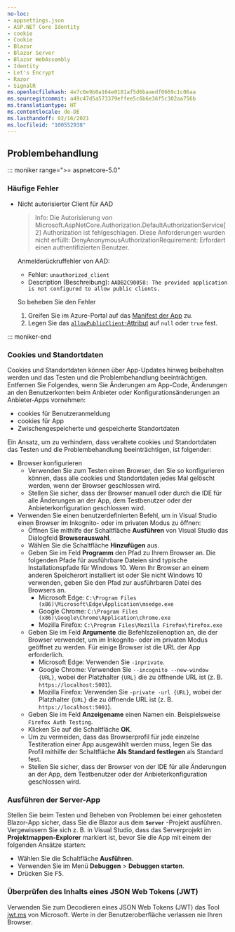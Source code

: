 ```yaml
---
no-loc:
- appsettings.json
- ASP.NET Core Identity
- cookie
- Cookie
- Blazor
- Blazor Server
- Blazor WebAssembly
- Identity
- Let's Encrypt
- Razor
- SignalR
ms.openlocfilehash: 4e7c0e9b0a164e0181af5d6baaedf0669c1c06aa
ms.sourcegitcommit: a49c47d5a573379effee5c6b6e36f5c302aa756b
ms.translationtype: HT
ms.contentlocale: de-DE
ms.lasthandoff: 02/16/2021
ms.locfileid: "100552938"
---
```

## <a name="troubleshoot"></a>Problembehandlung

::: moniker range=">= aspnetcore-5.0"

### <a name="common-errors"></a>Häufige Fehler

* Nicht autorisierter Client für AAD

  > Info: Die Autorisierung von Microsoft.AspNetCore.Authorization.DefaultAuthorizationService[2] Authorization ist fehlgeschlagen. Diese Anforderungen wurden nicht erfüllt: DenyAnonymousAuthorizationRequirement: Erfordert einen authentifizierten Benutzer.

  Anmelderückruffehler von AAD:

  * Fehler: `unauthorized_client`
  * Description (Beschreibung): `AADB2C90058: The provided application is not configured to allow public clients.`

  So beheben Sie den Fehler

  1. Greifen Sie im Azure-Portal auf das [Manifest der App](/azure/active-directory/develop/reference-app-manifest) zu.
  1. Legen Sie das [`allowPublicClient`-Attribut](/azure/active-directory/develop/reference-app-manifest#allowpublicclient-attribute) auf `null` oder `true` fest.

::: moniker-end

### <a name="cookies-and-site-data"></a>Cookies und Standortdaten

Cookies und Standortdaten können über App-Updates hinweg beibehalten werden und das Testen und die Problembehandlung beeinträchtigen. Entfernen Sie Folgendes, wenn Sie Änderungen am App-Code, Änderungen an den Benutzerkonten beim Anbieter oder Konfigurationsänderungen an Anbieter-Apps vornehmen:

* cookies für Benutzeranmeldung
* cookies für App
* Zwischengespeicherte und gespeicherte Standortdaten

Ein Ansatz, um zu verhindern, dass veraltete cookies und Standortdaten das Testen und die Problembehandlung beeinträchtigen, ist folgender:

* Browser konfigurieren
  * Verwenden Sie zum Testen einen Browser, den Sie so konfigurieren können, dass alle cookies und Standortdaten jedes Mal gelöscht werden, wenn der Browser geschlossen wird.
  * Stellen Sie sicher, dass der Browser manuell oder durch die IDE für alle Änderungen an der App, dem Testbenutzer oder der Anbieterkonfiguration geschlossen wird.
* Verwenden Sie einen benutzerdefinierten Befehl, um in Visual Studio einen Browser im Inkognito- oder im privaten Modus zu öffnen:
  * Öffnen Sie mithilfe der Schaltfläche **Ausführen** von Visual Studio das Dialogfeld **Browserauswahl**.
  * Wählen Sie die Schaltfläche **Hinzufügen** aus.
  * Geben Sie im Feld **Programm** den Pfad zu Ihrem Browser an. Die folgenden Pfade für ausführbare Dateien sind typische Installationspfade für Windows 10. Wenn Ihr Browser an einem anderen Speicherort installiert ist oder Sie nicht Windows 10 verwenden, geben Sie den Pfad zur ausführbaren Datei des Browsers an.
    * Microsoft Edge: `C:\Program Files (x86)\Microsoft\Edge\Application\msedge.exe`
    * Google Chrome: `C:\Program Files (x86)\Google\Chrome\Application\chrome.exe`
    * Mozilla Firefox: `C:\Program Files\Mozilla Firefox\firefox.exe`
  * Geben Sie im Feld **Argumente** die Befehlszeilenoption an, die der Browser verwendet, um im Inkognito- oder im privaten Modus geöffnet zu werden. Für einige Browser ist die URL der App erforderlich.
    * Microsoft Edge: Verwenden Sie `-inprivate`.
    * Google Chrome: Verwenden Sie `--incognito --new-window {URL}`, wobei der Platzhalter `{URL}` die zu öffnende URL ist (z. B. `https://localhost:5001`).
    * Mozilla Firefox: Verwenden Sie `-private -url {URL}`, wobei der Platzhalter `{URL}` die zu öffnende URL ist (z. B. `https://localhost:5001`).
  * Geben Sie im Feld **Anzeigename** einen Namen ein. Beispielsweise `Firefox Auth Testing`.
  * Klicken Sie auf die Schaltfläche **OK**.
  * Um zu vermeiden, dass das Browserprofil für jede einzelne Testiteration einer App ausgewählt werden muss, legen Sie das Profil mithilfe der Schaltfläche **Als Standard festlegen** als Standard fest.
  * Stellen Sie sicher, dass der Browser von der IDE für alle Änderungen an der App, dem Testbenutzer oder der Anbieterkonfiguration geschlossen wird.

### <a name="run-the-server-app"></a>Ausführen der Server-App

Stellen Sie beim Testen und Beheben von Problemen bei einer gehosteten Blazor-App sicher, dass Sie die Blazor aus dem **`Server`** -Projekt ausführen. Vergewissern Sie sich z. B. in Visual Studio, dass das Serverprojekt im **Projektmappen-Explorer** markiert ist, bevor Sie die App mit einem der folgenden Ansätze starten:

* Wählen Sie die Schaltfläche **Ausführen**.
* Verwenden Sie im Menü **Debuggen** > **Debuggen starten**.
* Drücken Sie <kbd>F5</kbd>.

### <a name="inspect-the-content-of-a-json-web-token-jwt"></a>Überprüfen des Inhalts eines JSON Web Tokens (JWT)

Verwenden Sie zum Decodieren eines JSON Web Tokens (JWT) das Tool [jwt.ms](https://jwt.ms/) von Microsoft. Werte in der Benutzeroberfläche verlassen nie Ihren Browser.
